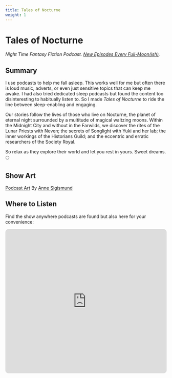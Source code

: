 ```yaml
---
title: Tales of Nocturne
weight: 1
---
```

# Tales of Nocturne

_Night Time Fantasy Fiction Podcast. [New Episodes Every Full-Moon(ish)](https://www.rmg.co.uk/stories/topics/full-moon-calendar)._   
## Summary
I use podcasts to help me fall asleep. This works well for me but often there is loud music, adverts, or even just sensitive topics that can keep me awake. I had also tried dedicated sleep podcasts but found the content too disinteresting to habitually listen to. So I made _Tales of Nocturne_ to ride the line between sleep-enabling and engaging.

Our stories follow the lives of those who live on Nocturne, the planet of eternal night surrounded by a multitude of magical waltzing moons. Within the Midnight City and without in the Farwilds, we discover the rites of the Lunar Priests with Neven; the secrets of Songlight with Yuki and her lab; the inner workings of the Historians Guild; and the eccentric and erratic researchers of the Society Royal. 

So relax as they explore their world and let you rest in yours. Sweet dreams. 🌕

## Show Art
[Podcast Art](TaleOfNocturneShowArt)
By [Anne Sigismund](https://www.annesigismund.com)

## Where to Listen
Find the show anywhere podcasts are found but also here for your convenience:

<p align="center">
<iframe id="embedPlayer" src="https://embed.podcasts.apple.com/us/podcast/tales-of-nocturne/id1646255875?itsct=podcast_box_player&amp;itscg=30200&amp;ls=1&amp;theme=auto" height="450px" frameborder="0" sandbox="allow-forms allow-popups allow-same-origin allow-scripts allow-top-navigation-by-user-activation" allow="autoplay *; encrypted-media *; clipboard-write" style="width: 100%; max-width: 660px; overflow: hidden; border-radius: 10px; transform: translateZ(0px); animation: 2s ease 0s 6 normal none running loading-indicator; background-color: rgb(228, 228, 228);"></iframe>
</p>